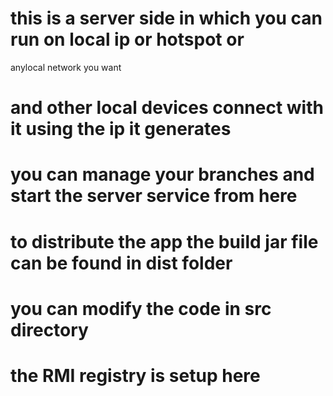# this is a server side in which you can run on local ip or hotspot or 
anylocal network you want



# and other local devices connect with it using the ip it generates


# you can manage your branches and start the server service from here


# to distribute the app the build jar file can be found in dist folder


# you can modify the code in src directory

# the RMI registry is setup here
